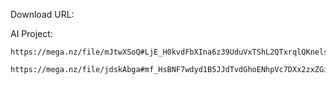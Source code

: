 Download URL:

AI Project:
```
https://mega.nz/file/mJtwXSoQ#LjE_H0kvdFbXIna6z39UduVxTShL2QTxrqlQKnelsfo
```
```
https://mega.nz/file/jdskAbga#mf_HsBNF7wdyd1B5JJdTvdGhoENhpVc7DXx2zxZGiac
```
